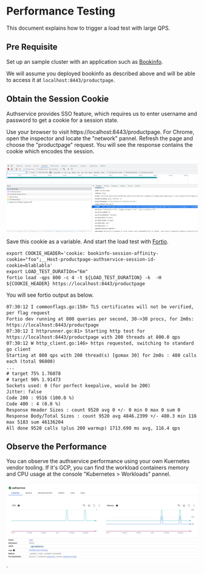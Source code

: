 # Performance Testing

This document explains how to trigger a load test with large QPS.

## Pre Requisite

Set up an sample cluster with an application such as
[Bookinfo](https://github.com/istio-ecosystem/authservice/tree/master/bookinfo-example#bookinfo-with-authservice-example).

We will assume you deployed bookinfo as described above and will be able to access it at `localhost:8443/productpage`.

## Obtain the Session Cookie

Authservice provides SSO feature, which requires us to enter username and password to get a cookie
for a session state.

Use your browser to visit https://localhost:8443/productpage. For Chrome, open the inspector and
locate the "network" pannel. Refresh the page and choose the "productpage" request. You will see
the response contains the cookie which encodes the session.

![authservice-cookie](./authservice-cookie-capture.png)

Save this cookie as a variable. And start the load test with [Fortio](https://github.com/fortio/fortio).

```shell
export COOKIE_HEADER='cookie: bookinfo-session-affinity-cookie="foo";__Host-productpage-authservice-session-id-cookie=blablabla'
export LOAD_TEST_DURATIOn="6m"
fortio load -qps 800 -c 4 -t ${LOAD_TEST_DURATION} -k  -H ${COOKIE_HEADER} https://localhost:8443/productpage
```

You will see fortio output as below.

```
07:30:12 I commonflags.go:150> TLS certificates will not be verified, per flag request
Fortio dev running at 800 queries per second, 30->30 procs, for 2m0s: https://localhost:8443/productpage
07:30:12 I httprunner.go:81> Starting http test for https://localhost:8443/productpage with 200 threads at 800.0 qps
07:30:12 W http_client.go:146> https requested, switching to standard go client
Starting at 800 qps with 200 thread(s) [gomax 30] for 2m0s : 480 calls each (total 96000)
...
# target 75% 1.76078
# target 90% 1.91473
Sockets used: 0 (for perfect keepalive, would be 200)
Jitter: false
Code 200 : 9516 (100.0 %)
Code 400 : 4 (0.0 %)
Response Header Sizes : count 9520 avg 0 +/- 0 min 0 max 0 sum 0
Response Body/Total Sizes : count 9520 avg 4846.2399 +/- 480.3 min 116 max 5183 sum 46136204
All done 9520 calls (plus 200 warmup) 1713.690 ms avg, 116.4 qps
```

## Observe the Performance

You can observe the authservice performance using your own Kuernetes vendor tooling. If it's GCP,
you can find the workload containers memory and CPU usage at the console "Kubernetes > Workloads" pannel.

![authservice-perf-gcp](./authservice-perf-gcp.png).
